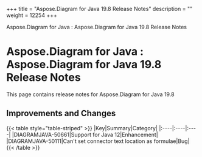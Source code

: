 +++
title = "Aspose.Diagram for Java 19.8 Release Notes" 
description = "" 
weight = 12254 
+++

Aspose.Diagram for Java : Aspose.Diagram for Java 19.8 Release Notes  

# Aspose.Diagram for Java : Aspose.Diagram for Java 19.8 Release Notes


This page contains release notes for Aspose.Diagram for Java 19.8

## Improvements and Changes

{{< table style="table-striped" >}}
|Key|Summary|Category|
|:----|:----|:----|
|DIAGRAMJAVA-50661|Support for Java 12|Enhancement|
|DIAGRAMJAVA-50111|Can't set connector text location as formulae|Bug|
{{< /table >}}

